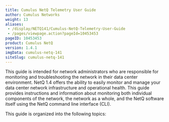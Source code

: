 ```yaml
---
title: Cumulus NetQ Telemetry User Guide
author: Cumulus Networks
weight: 13
aliases:
 - /display/NETQ141/Cumulus-NetQ-Telemetry-User-Guide
 - /pages/viewpage.action?pageId=10453453
pageID: 10453453
product: Cumulus NetQ
version: 1.4.1
imgData: cumulus-netq-141
siteSlug: cumulus-netq-141
---
```

This guide is intended for network administrators who are responsible
for monitoring and troubleshooting the network in their data center
environment. NetQ 1.4 offers the ability to easily monitor and manage
your data center network infrastructure and operational health. This
guide provides instructions and information about monitoring both
individual components of the network, the network as a whole, and the
NetQ software itself using the NetQ command line interface (CLI).

This guide is organized into the following topics:

<article id="html-search-results" class="ht-content" style="display: none;">

</article>

<footer id="ht-footer">

</footer>
